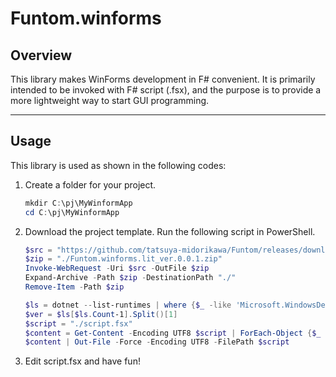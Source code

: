 # Funtom.winforms

## Overview

This library makes WinForms development in F# convenient.
It is primarily intended to be invoked with F# script (.fsx), and the purpose is to provide a more lightweight way to start GUI programming.

---
## Usage

This library is used as shown in the following codes:

1. Create a folder for your project.

    ```powershell
    mkdir C:\pj\MyWinformApp
    cd C:\pj\MyWinformApp
    ```

2. Download the project template. Run the following script in PowerShell.

    ```powershell
    $src = "https://github.com/tatsuya-midorikawa/Funtom/releases/download/Funtom.winforms.lit_ver.0.0.1/Funtom.winforms.lit_ver.0.0.1.zip"
    $zip = "./Funtom.winforms.lit_ver.0.0.1.zip"
    Invoke-WebRequest -Uri $src -OutFile $zip
    Expand-Archive -Path $zip -DestinationPath "./"
    Remove-Item -Path $zip

    $ls = dotnet --list-runtimes | where {$_ -like 'Microsoft.WindowsDesktop.App*'}
    $ver = $ls[$ls.Count-1].Split()[1]
    $script = "./script.fsx"
    $content = Get-Content -Encoding UTF8 $script | ForEach-Object {$_ -replace "8.0.1", $ver} 
    $content | Out-File -Force -Encoding UTF8 -FilePath $script
    ```

3. Edit script.fsx and have fun!

